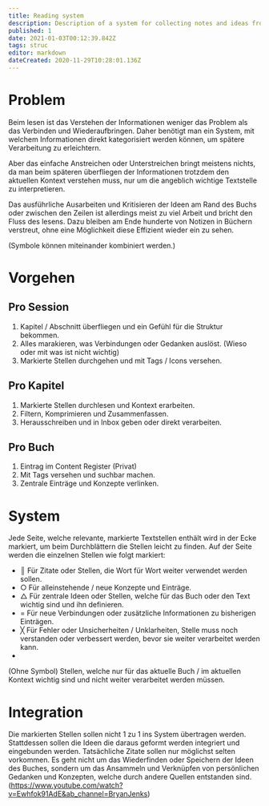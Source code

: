```yaml
---
title: Reading system
description: Description of a system for collecting notes and ideas from books.
published: 1
date: 2021-01-03T00:12:39.842Z
tags: struc
editor: markdown
dateCreated: 2020-11-29T10:28:01.136Z
---
```


# Problem
Beim lesen ist das Verstehen der Informationen weniger das Problem als das Verbinden und Wiederaufbringen. Daher benötigt man ein System, mit welchem Informationen direkt kategorisiert werden können, um spätere Verarbeitung zu erleichtern.

Aber das einfache Anstreichen oder Unterstreichen bringt meistens nichts, da man beim späteren überfliegen der Informationen trotzdem den aktuellen Kontext verstehen muss, nur um die angeblich wichtige Textstelle zu interpretieren.

Das ausführliche Ausarbeiten und Kritisieren der Ideen am Rand des Buchs oder zwischen den Zeilen ist allerdings meist zu viel Arbeit und bricht den Fluss des lesens. Dazu bleiben am Ende hunderte von Notizen in Büchern verstreut, ohne eine Möglichkeit diese Effizient wieder ein zu sehen.

(Symbole können miteinander kombiniert werden.)

# Vorgehen
## Pro Session
1. Kapitel / Abschnitt überfliegen und ein Gefühl für die Struktur bekommen.
2. Alles marakieren, was Verbindungen oder Gedanken auslöst. (Wieso oder mit was ist nicht wichtig) 
3. Markierte Stellen durchgehen und mit Tags / Icons versehen.
## Pro Kapitel
1. Markierte Stellen durchlesen und Kontext erarbeiten.
2. Filtern, Komprimieren und Zusammenfassen.
3. Herausschreiben und in Inbox geben oder direkt verarbeiten.
## Pro Buch
1. Eintrag im Content Register (Privat)
2. Mit Tags versehen und suchbar machen.
3. Zentrale Einträge und Konzepte verlinken.

# System
Jede Seite, welche relevante, markierte Textstellen enthält wird in der Ecke markiert, um beim Durchblättern die Stellen leicht zu finden.
Auf der Seite werden die einzelnen Stellen wie folgt markiert:
- ║
Für Zitate oder Stellen, die Wort für Wort weiter verwendet werden sollen.
- ○
Für alleinstehende / neue Konzepte und Einträge.
- △
Für zentrale Ideen oder Stellen, welche für das Buch oder den Text wichtig sind und ihn definieren.
- =
Für neue Verbindungen oder zusätzliche Informationen zu bisherigen Einträgen.
- ╳
Für Fehler oder Unsicherheiten / Unklarheiten, Stelle muss noch verstanden oder verbessert werden, bevor sie weiter verarbeitet werden kann.
- 
(Ohne Symbol)
Stellen, welche nur für das aktuelle Buch / im aktuellen Kontext wichtig sind und nicht weiter verarbeitet werden müssen.
# Integration
Die markierten Stellen sollen nicht 1 zu 1 ins System übertragen werden. Stattdessen sollen die Ideen die daraus geformt werden integriert und eingebunden werden. Tatsächliche Zitate sollen nur möglichst selten vorkommen. 
Es geht nicht um das Wiederfinden oder Speichern der Ideen des Buches, sondern um das Ansammeln und Verknüpfen von persönlichen Gedanken und Konzepten, welche durch andere Quellen entstanden sind.
(https://www.youtube.com/watch?v=Ewhfok91AdE&ab_channel=BryanJenks)